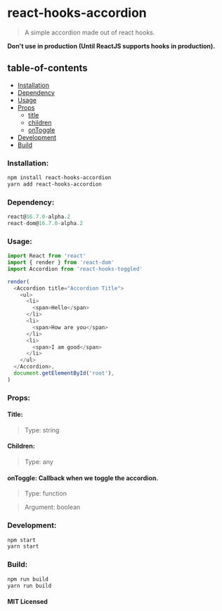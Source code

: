 # react-hooks-accordion

> A simple accordion made out of react hooks.

**Don't use in production (Until ReactJS supports hooks in production).**

## table-of-contents

* [Installation](#installation)
* [Dependency](#dependency)
* [Usage](#usage)
* [Props](#props)
  * [title](#title)
  * [children](#children)
  * [onToggle](#ontoggle)
* [Development](#development)
* [Build](#build)

### Installation:

```bash
npm install react-hooks-accordion
yarn add react-hooks-accordion
```

### Dependency:

```js
react@16.7.0-alpha.2
react-dom@16.7.0-alpha.2
```

### Usage:

```js
import React from 'react'
import { render } from 'react-dom'
import Accordion from 'react-hooks-toggled'

render(
  <Accordion title="Accordion Title">
    <ul>
      <li>
        <span>Hello</span>
      </li>
      <li>
        <span>How are you</span>
      </li>
      <li>
        <span>I am good</span>
      </li>
    </ul>
  </Accordion>,
  document.getElementById('root'),
)
```

### Props:

#### Title:

> Type: string

#### Children:

> Type: any

#### onToggle: Callback when we toggle the accordion.

> Type: function

> Argument: boolean

### Development:
```bash
npm start
yarn start
```

### Build:
```bash
npm run build
yarn run build
```

#### MIT Licensed
